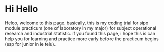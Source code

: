 # Hi Hello
Heloo, welcome to this page.
basically, this is my coding trial for sipo module practicum (one of laboratory in my major) for subject operational research and industrial statistic. 
if you found this page, i hope this is can help you for learning and practice more early before the practicum begins (esp for junior in ie telu).

